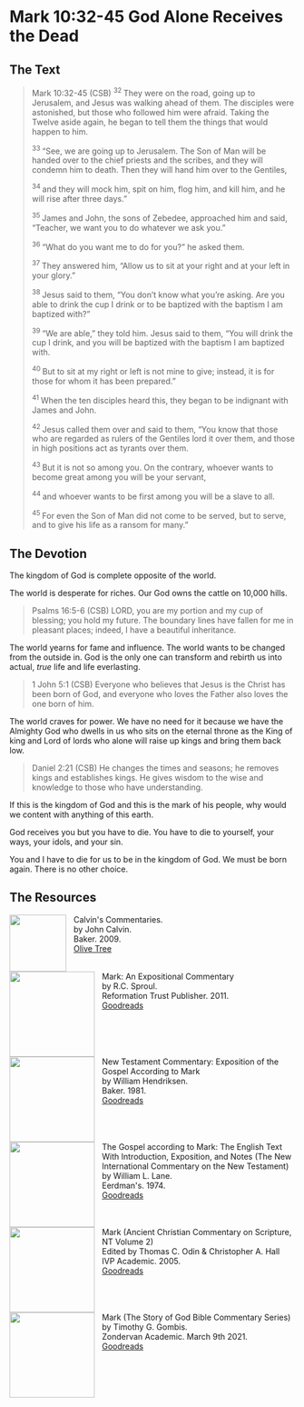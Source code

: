 # Mark 10:32-45 God Alone Receives the Dead

## The Text

>Mark 10:32-45 (CSB) 
><sup> 32 </sup> They were on the road, going up to Jerusalem, and Jesus was walking ahead of them. The disciples were astonished, but those who followed him were afraid. Taking the Twelve aside again, he began to tell them the things that would happen to him. 
>
><sup> 33 </sup> “See, we are going up to Jerusalem. The Son of Man will be handed over to the chief priests and the scribes, and they will condemn him to death. Then they will hand him over to the Gentiles, 
>
><sup> 34 </sup> and they will mock him, spit on him, flog him, and kill him, and he will rise after three days.” 
>
><sup> 35 </sup> James and John, the sons of Zebedee, approached him and said, “Teacher, we want you to do whatever we ask you.” 
>
><sup> 36 </sup> “What do you want me to do for you?” he asked them. 
>
><sup> 37 </sup> They answered him, “Allow us to sit at your right and at your left in your glory.” 
>
><sup> 38 </sup> Jesus said to them, “You don’t know what you’re asking. Are you able to drink the cup I drink or to be baptized with the baptism I am baptized with?” 
>
><sup> 39 </sup> “We are able,” they told him. Jesus said to them, “You will drink the cup I drink, and you will be baptized with the baptism I am baptized with. 
>
><sup> 40 </sup> But to sit at my right or left is not mine to give; instead, it is for those for whom it has been prepared.” 
>
><sup> 41 </sup> When the ten disciples heard this, they began to be indignant with James and John. 
>
><sup> 42 </sup> Jesus called them over and said to them, “You know that those who are regarded as rulers of the Gentiles lord it over them, and those in high positions act as tyrants over them. 
>
><sup> 43 </sup> But it is not so among you. On the contrary, whoever wants to become great among you will be your servant, 
>
><sup> 44 </sup> and whoever wants to be first among you will be a slave to all. 
>
><sup> 45 </sup> For even the Son of Man did not come to be served, but to serve, and to give his life as a ransom for many.” 

## The Devotion

The kingdom of God is complete opposite of the world.

The world is desperate for riches. Our God owns the cattle on 10,000 hills.

>Psalms 16:5-6 (CSB) LORD, you are my portion
and my cup of blessing;
you hold my future.
The boundary lines have fallen for me
in pleasant places;
indeed, I have a beautiful inheritance.

The world yearns for fame and influence. The world wants to be changed from the outside in. God is the only one can transform and rebirth us into actual, *true* life and life everlasting.

>1 John 5:1 (CSB) Everyone who believes that Jesus is the Christ has been born of God, and everyone who loves the Father also loves the one born of him.

The world craves for power. We have no need for it because we have the Almighty God who dwells in us who sits on the eternal throne as the King of king and Lord of lords who alone will raise up kings and bring them back low.

>Daniel 2:21 (CSB) He changes the times and seasons;
he removes kings and establishes kings.
He gives wisdom to the wise
and knowledge to those
who have understanding.

If this is the kingdom of God and this is the mark of his people, why would we content with anything of this earth.

God receives you but you have to die. You have to die to yourself, your ways, your idols, and your sin. 

You and I have to die for us to be in the kingdom of God. We must be born again. There is no other choice.

## The Resources

<p style="clear:both;">

<img src="/images/commentary-calvin-set-portrait.jpg" align="left" width="100" style="padding-right: 10px" />Calvin's Commentaries.  
by John Calvin.  
Baker. 2009.  
[Olive Tree](https://www.olivetree.com/store/product.php?productid=17517)

<p style="clear:both;">

<img src="/images/commentary-mark-sproul.jpg" align="left" width="150" style="padding-right: 10px" />Mark: An Expositional Commentary  
by R.C. Sproul.  
Reformation Trust Publisher. 2011.  
[Goodreads](https://www.goodreads.com/book/show/13329901-mark?ac=1&from_search=true&qid=AjPCOwNAXj&rank=1)

<p style="clear:both;">

<img src="/images/commentary-mark-hendriksen.jpg" align="left" width="150" style="padding-right: 10px" />New Testament Commentary: Exposition of the Gospel According to Mark  
by William Hendriksen.  
Baker. 1981.  
[Goodreads](https://www.goodreads.com/book/show/2365098.Mark)

<p style="clear:both;">

<img src="/images/commentary-mark-lane.jpg" align="left" width="150" style="padding-right: 10px" />The Gospel according to Mark: The English Text With Introduction, Exposition, and Notes (The New International Commentary on the New Testament)  
by William L. Lane.  
Eerdman's. 1974.  
[Goodreads](https://www.goodreads.com/book/show/978619.The_Gospel_of_Mark?from_search=true&from_srp=true&qid=UOUMUiJ7z4&rank=2)

<p style="clear:both;">

<img src="/images/commentary-mark-oden.jpg" align="left" width="150" style="padding-right: 10px" />Mark (Ancient Christian Commentary on Scripture, NT Volume 2)  
Edited by Thomas C. Odin & Christopher A. Hall  
IVP Academic. 2005.  
[Goodreads](https://www.goodreads.com/book/show/33015669-mark)

<p style="clear:both;">

<img src="/images/commentary-mark-gombis.jpg" align="left" width="150" style="padding-right: 10px" />Mark (The Story of God Bible Commentary Series)  
by Timothy G. Gombis.   
Zondervan Academic. March 9th 2021.  
[Goodreads](https://www.goodreads.com/book/show/54287613-mark)

<p style="clear:both;">
